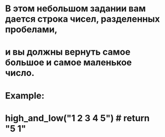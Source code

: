 # В этом небольшом задании вам дается строка чисел, разделенных пробелами, 
# и вы должны вернуть самое большое и самое маленькое число.

# Example:

# high_and_low("1 2 3 4 5")  # return "5 1"